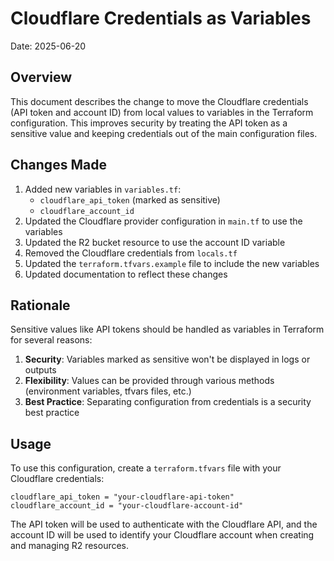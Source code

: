 # Cloudflare Credentials as Variables

Date: 2025-06-20

## Overview

This document describes the change to move the Cloudflare credentials (API token and account ID) from local values to variables in the Terraform configuration. This improves security by treating the API token as a sensitive value and keeping credentials out of the main configuration files.

## Changes Made

1. Added new variables in `variables.tf`:
   - `cloudflare_api_token` (marked as sensitive)
   - `cloudflare_account_id`
2. Updated the Cloudflare provider configuration in `main.tf` to use the variables
3. Updated the R2 bucket resource to use the account ID variable
4. Removed the Cloudflare credentials from `locals.tf`
5. Updated the `terraform.tfvars.example` file to include the new variables
6. Updated documentation to reflect these changes

## Rationale

Sensitive values like API tokens should be handled as variables in Terraform for several reasons:

1. **Security**: Variables marked as sensitive won't be displayed in logs or outputs
2. **Flexibility**: Values can be provided through various methods (environment variables, tfvars files, etc.)
3. **Best Practice**: Separating configuration from credentials is a security best practice

## Usage

To use this configuration, create a `terraform.tfvars` file with your Cloudflare credentials:

```
cloudflare_api_token = "your-cloudflare-api-token"
cloudflare_account_id = "your-cloudflare-account-id"
```

The API token will be used to authenticate with the Cloudflare API, and the account ID will be used to identify your Cloudflare account when creating and managing R2 resources.